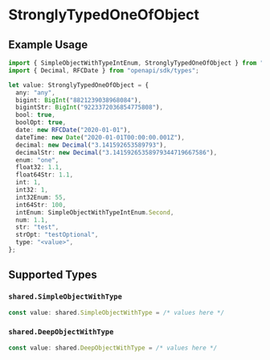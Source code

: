 # StronglyTypedOneOfObject

## Example Usage

```typescript
import { SimpleObjectWithTypeIntEnum, StronglyTypedOneOfObject } from "openapi/sdk/models/shared";
import { Decimal, RFCDate } from "openapi/sdk/types";

let value: StronglyTypedOneOfObject = {
  any: "any",
  bigint: BigInt("8821239038968084"),
  bigintStr: BigInt("9223372036854775808"),
  bool: true,
  boolOpt: true,
  date: new RFCDate("2020-01-01"),
  dateTime: new Date("2020-01-01T00:00:00.001Z"),
  decimal: new Decimal("3.141592653589793"),
  decimalStr: new Decimal("3.14159265358979344719667586"),
  enum: "one",
  float32: 1.1,
  float64Str: 1.1,
  int: 1,
  int32: 1,
  int32Enum: 55,
  int64Str: 100,
  intEnum: SimpleObjectWithTypeIntEnum.Second,
  num: 1.1,
  str: "test",
  strOpt: "testOptional",
  type: "<value>",
};
```

## Supported Types

### `shared.SimpleObjectWithType`

```typescript
const value: shared.SimpleObjectWithType = /* values here */
```

### `shared.DeepObjectWithType`

```typescript
const value: shared.DeepObjectWithType = /* values here */
```

